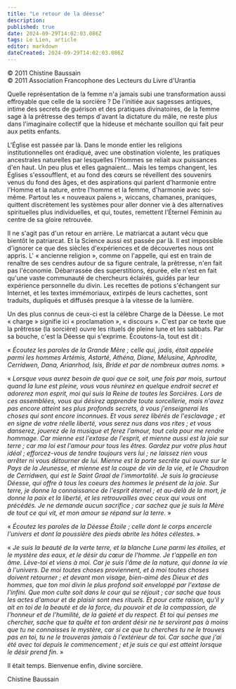 ```yaml
---
title: "Le retour de la déesse"
description: 
published: true
date: 2024-09-29T14:02:03.086Z
tags: Le Lien, article
editor: markdown
dateCreated: 2024-09-29T14:02:03.086Z
---
```


<p class="v-card v-sheet theme--light grey lighten-3 px-2">© 2011 Chistine Baussain<br>© 2011 Association Francophone des Lecteurs du Livre d'Urantia</p>

Quelle représentation de la femme n'a jamais subi une transformation aussi effroyable que celle de la sorcière ? De l'initiée aux sagesses antiques, intime des secrets de guérison et des pratiques divinatoires, de la femme sage à la prêtresse des temps d'avant la dictature du mâle, ne reste plus dans l'imaginaire collectif que la hideuse et méchante souillon qui fait peur aux petits enfants.

L'Église est passée par là. Dans le monde entier les religions institutionnelles ont éradiqué, avec une obstination violente, les pratiques ancestrales naturelles par lesquelles l'Hommes se reliait aux puissances d'en haut. Un peu plus et elles gagnaient... Mais les temps changent, les Églises s'essoufflent, et au fond des cœurs se réveillent des souvenirs venus du fond des âges, et des aspirations qui parlent d'harmonie entre l'Homme et la nature, entre l'homme et la femme, d'harmonie avec soi-même. Partout les « nouveaux païens », wiccans, chamanes, praniques, quittent discrètement les systèmes pour aller donner vie à des alternatives spirituelles plus individuelles, et qui, toutes, remettent l'Éternel Féminin au centre de sa gloire retrouvée.

Il ne s'agit pas d'un retour en arrière. Le matriarcat a autant vécu que bientôt le patriarcat. Et la Science aussi est passée par là. Il est impossible d'ignorer ce que des siècles d'expériences et de découvertes nous ont appris. L' « ancienne religion », comme on l'appelle, qui est en train de renaître de ses cendres autour de sa figure centrale, la prêtresse, n'en fait pas l'économie. Débarrassée des superstitions, épurée, elle n'est en fait qu'une vaste communauté de chercheurs éclairés, guidés par leur expérience personnelle du divin. Les recettes de potions s'échangent sur Internet, et les textes immémoriaux, extirpés de leurs cachettes, sont traduits, dupliqués et diffusés presque à la vitesse de la lumière.

Un des plus connus de ceux-ci est la célèbre Charge de la Déesse. Le mot « charge » signifie ici « proclamation », « discours ». C'est par ce texte que la prêtresse (la sorcière) ouvre les rituels de pleine lune et les sabbats. Par sa bouche, c'est la Déesse qui s'exprime. Écoutons-la, tout est dit :

« _Écoutez les paroles de la Grande Mère ; celle qui, jadis, était appelée parmi les hommes Artémis, Astarté, Athéna, Diane, Mélusine, Aphrodite, Cerridwen, Dana, Arianrhod, Isis, Bride et par de nombreux autres noms._ »

« _Lorsque vous aurez besoin de quoi que ce soit, une fois par mois, surtout quand la lune est pleine, vous vous réunirez en quelque endroit secret et adorerez mon esprit, moi qui suis la Reine de toutes les Sorcières. Lors de ces assemblées, vous qui désirez apprendre toute sorcellerie, mais n'avez pas encore atteint ses plus profonds secrets, à vous j'enseignerai les choses qui sont encore inconnues. Et vous serez libérés de l'esclavage ; et en signe de votre réelle liberté, vous serez nus dans vos rites ; et vous danserez, jouerez de la musique et ferez l'amour, tout cela pour me rendre hommage. Car mienne est l'extase de l'esprit, et mienne aussi est la joie sur terre ; car ma loi est l'amour pour tous les êtres. Gardez pur votre plus haut idéal ; efforcez-vous de tendre toujours vers lui ; ne laissez rien vous arrêter ni vous détourner de lui. Mienne est la porte secrète qui ouvre sur le Pays de la Jeunesse, et mienne est la coupe de vin de la vie, et le Chaudron de Cerridwen, qui est le Saint Graal de l'immortalité. Je suis la gracieuse Déesse, qui offre à tous les coeurs des hommes le présent de la joie. Sur terre, je donne la connaissance de l'esprit éternel ; et au-delà de la mort, je donne la paix et la liberté, et les retrouvailles avec ceux qui vous ont précédés. Je ne demande aucun sacrifice ; car sachez que je suis la Mère de tout ce qui vit, et mon amour se répand sur la terre._ »

« _Écoutez les paroles de la Déesse Étoile ; celle dont le corps encercle l'univers et dont la poussière des pieds abrite les hôtes célestes._ »

« _Je suis la beauté de la verte terre, et la blanche Lune parmi les étoiles, et le mystère des eaux, et le désir du cœur de l'homme. Je t'appelle en ton âme. Lève-toi et viens à moi. Car je suis l'âme de la nature, qui donne la vie à l'univers. De moi toutes choses proviennent, et à moi toutes choses doivent retourner ; et devant mon visage, bien-aimé des Dieux et des hommes, que ton moi divin le plus profond soit enveloppé par l'extase de l'infini. Que mon culte soit dans le cour qui se réjouit ; car sache que tous les actes d'amour et de plaisir sont mes rituels. Et pour cette raison, qu'il y ait en toi de la beauté et de la force, du pouvoir et de la compassion, de l'honneur et de l'humilité, de la gaieté et du respect. Et toi qui penses me chercher, sache que ta quête et ton ardent désir ne te serviront pas à moins que tu ne connaisses le mystère, car si ce que tu cherches tu ne le trouves pas en toi, tu ne le trouveras jamais à l'extérieur de toi. Car sache que j'ai été avec toi depuis le commencement ; et je suis ce qui est atteint lorsque le désir prend fin._ »

Il était temps. Bienvenue enfin, divine sorcière.

Chistine Baussain